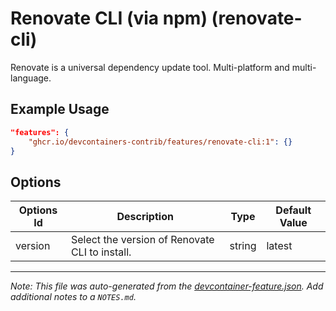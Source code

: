 
# Renovate CLI (via npm) (renovate-cli)

Renovate is a universal dependency update tool. Multi-platform and multi-language.

## Example Usage

```json
"features": {
    "ghcr.io/devcontainers-contrib/features/renovate-cli:1": {}
}
```

## Options

| Options Id | Description | Type | Default Value |
|-----|-----|-----|-----|
| version | Select the version of Renovate CLI to install. | string | latest |



---

_Note: This file was auto-generated from the [devcontainer-feature.json](https://github.com/devcontainers-contrib/features/blob/main/src/renovate-cli/devcontainer-feature.json).  Add additional notes to a `NOTES.md`._
